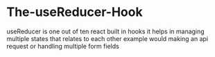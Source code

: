 # The-useReducer-Hook
useReducer is one out of ten react built in hooks it helps in managing multiple states that relates to each other example would making an api request or handling multiple form fields

